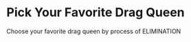 Pick Your Favorite Drag Queen
===================
Choose your favorite drag queen by process of ELIMINATION
